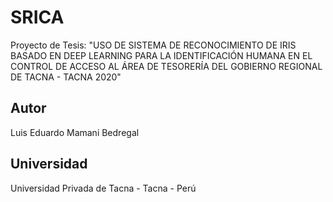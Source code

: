 # SRICA

Proyecto de Tesis: "USO DE SISTEMA DE RECONOCIMIENTO DE IRIS BASADO EN DEEP LEARNING PARA LA IDENTIFICACIÓN  HUMANA EN EL CONTROL DE ACCESO AL  ÁREA DE TESORERÍA DEL GOBIERNO  REGIONAL DE TACNA - TACNA 2020"

## Autor
Luis Eduardo Mamani Bedregal

## Universidad
Universidad Privada de Tacna - Tacna - Perú
